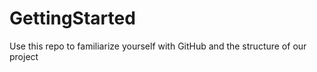 # GettingStarted
Use this repo to familiarize yourself with GitHub and the structure of our project
